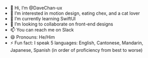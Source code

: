 - 👋 Hi, I’m @DaveChan-ux
- 👀 I’m interested in motion design, eating chex, and a cat lover
- 🌱 I’m currently learning SwiftUI
- 💞️ I’m looking to collaborate on front-end designs
- 📫 You can reach me on Slack
- 😄 Pronouns: He/Him
- ⚡ Fun fact: I speak 5 languages: English, Cantonese, Mandarin, Japanese, Spanish (in order of proficiency from best to worse)

<!---
DaveChan-ux/DaveChan-ux is a ✨ special ✨ repository because its `README.md` (this file) appears on your GitHub profile.
You can click the Preview link to take a look at your changes.
--->
